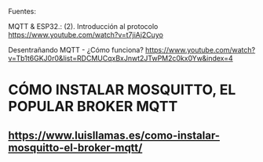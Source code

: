 
Fuentes:

MQTT & ESP32.: (2). Introducción al protocolo
https://www.youtube.com/watch?v=t7jiAj2Cuyo

Desentrañando MQTT - ¿Cómo funciona?
https://www.youtube.com/watch?v=Tb1t6GKJ0r0&list=RDCMUCqxBxJnwt2JTwPM2c0kx0Yw&index=4

# CÓMO INSTALAR MOSQUITTO, EL POPULAR BROKER MQTT

## https://www.luisllamas.es/como-instalar-mosquitto-el-broker-mqtt/
